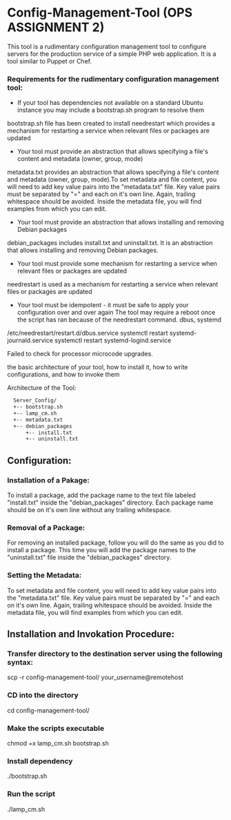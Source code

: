 # Config-Management-Tool (OPS ASSIGNMENT 2)

This tool is a rudimentary configuration management tool to configure servers for the production service of a simple PHP web application. It is a tool similar to Puppet or Chef.

### Requirements for the rudimentary configuration management tool:

* If your tool has dependencies not available on a standard Ubuntu instance you may include a bootstrap.sh program to resolve them

 bootstrap.sh file has been created to install needrestart which provides a mechanism for restarting a service when relevant files or packages are updated

* Your tool must provide an abstraction that allows specifying a file's content and metadata (owner, group, mode)

 metadata.txt provides an abstraction that allows specifying a file's content and metadata (owner, group, mode).To set metadata and file content, you will need to add key value pairs into the "metadata.txt" file. Key value pairs must be separated by "=" and each on it's own line. Again, trailing whitespace should be avoided. Inside the metadata file, you will find examples from which you can edit.

* Your tool must provide an abstraction that allows installing and removing Debian packages

debian_packages includes install.txt and uninstall.txt. It is an abstraction that allows installing and removing Debian packages.
 

* Your tool must provide some mechanism for restarting a service when relevant files or packages are updated

 needrestart is used as a mechanism for restarting a service when relevant files or packages are updated

* Your tool must be idempotent - it must be safe to apply your configuration over and over again
The tool may require a reboot once the script has ran because of the needrestart command. dbus, systemd

/etc/needrestart/restart.d/dbus.service
 systemctl restart systemd-journald.service
 systemctl restart systemd-logind.service

Failed to check for processor microcode upgrades.


the basic architecture of your tool, how to install it, how to write configurations, and how to invoke them

Architecture of the Tool:

``` bash
  Server_Config/
  +-- bootstrap.sh
  +-- lamp_cm.sh
  +-- metadata.txt
  +-- debian_packages
      +-- install.txt
      +-- uninstall.txt
```
      
## Configuration:

### Installation of a Pakage:
To install a package, add the package name to the text file labeled "install.txt" inside the "debian_packages" directory. Each package name should be on it's own line without any trailing whitespace.

### Removal of a Package:
For removing an installed package, follow you will do the same as you did to install a package. This time you will add the package names to the "uninstall.txt" file inside the "debian_packages" directory.

### Setting the Metadata:
To set metadata and file content, you will need to add key value pairs into the "metadata.txt" file. Key value pairs must be separated by "=" and each on it's own line. Again, trailing whitespace should be avoided. Inside the metadata file, you will find examples from which you can edit.

## Installation and Invokation Procedure:

### Transfer directory to the destination server using the following syntax:
scp -r config-management-tool/ your_username@remotehost

### CD into the directory
cd config-management-tool/

### Make the scripts executable
chmod +x lamp_cm.sh bootstrap.sh

### Install dependency
./bootstrap.sh

### Run the script
./lamp_cm.sh
 

